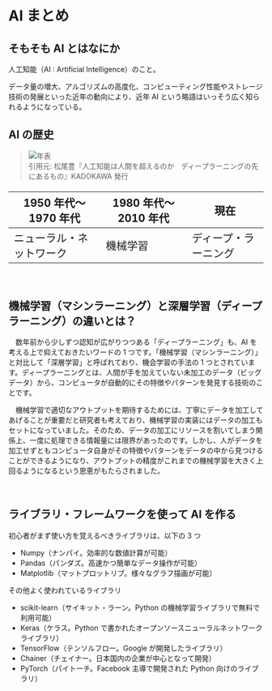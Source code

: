 <style>
.era_table > table{
    font-size:150%
}

.indentation{
    text-indent: 1em;
}

</style>

# AI まとめ

## そもそも AI とはなにか

人工知能（AI : Artificial Intelligence）のこと。

データ量の増大、アルゴリズムの高度化、コンピューティング性能やストレージ技術の発展といった近年の動向により、近年 AI という略語はいっそう広く知られるようになっている。

## AI の歴史

> ![年表](https://e2o37xwryh5.exactdn.com/wp-content/uploads/2019/11/20160619232611-640x391.jpg?strip=all&lossy=1&ssl=1) <br>引用元: 松尾豊『人工知能は人間を超えるのか　ディープラーニングの先にあるもの』KADOKAWA 発行

<div class="era_table">

| 1950 年代～ 1970 年代    | 1980 年代～ 2010 年代 | 現在                 |
| ------------------------ | --------------------- | -------------------- |
| ニューラル・ネットワーク | 機械学習              | ディープ・ラーニング |

</div>

<br>

## 機械学習（マシンラーニング）と深層学習（ディープラーニング）の違いとは？

<div class="indentation">

数年前から少しずつ認知が広がりつつある「ディープラーニング」も、AI を考える上で抑えておきたいワードの 1 つです。「機械学習（マシンラーニング）」と対比して「深層学習」と呼ばれており、機会学習の手法の 1 つとされています。ディープラーニングとは、人間が手を加えていない未加工のデータ（ビッグデータ）から、コンピュータが自動的にその特徴やパターンを発見する技術のことです。

機械学習で適切なアウトプットを期待するためには、丁寧にデータを加工してあげることが重要だと研究者も考えており、機械学習の実装にはデータの加工もセットになっていました。そのため、データの加工にリソースを割いてしまう関係上、一度に処理できる情報量には限界があったのです。しかし、人がデータを加工せずともコンピュータ自身がその特徴やパターンをデータの中から見つけることができるようになり、アウトプットの精度がこれまでの機械学習を大きく上回るようになるという恩恵がもたらされました。

</div>
<br>

## ライブラリ・フレームワークを使って AI を作る

初心者がまず使い方を覚えるべきライブラリは、以下の 3 つ

- Numpy（ナンパイ。効率的な数値計算が可能）
- Pandas（パンダズ。高速かつ簡単なデータ操作が可能）
- Matplotlib（マットプロットリブ。様々なグラフ描画が可能）

その他よく使われているライブラリ

- scikit-learn（サイキット・ラーン。Python の機械学習ライブラリで無料で利用可能）
- Keras（ケラス。Python で書かれたオープンソースニューラルネットワークライブラリ）
- TensorFlow（テンソルフロー。Google が開発したライブラリ）
- Chainer（チェイナー。日本国内の企業が中心となって開発）
- PyTorch（パイトーチ。Facebook 主導で開発された Python 向けのライブラリ）
